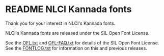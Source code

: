 README
NLCI Kannada fonts
==================

Thank you for your interest in NLCI's Kannada fonts.

NLCI's Kannada fonts are released under the SIL Open Font License.

See the [OFL.txt](OFL.txt) and [OFL-FAQ.txt](OFL-FAQ.txt) for details of the SIL Open Font License.
See the [FONTLOG.txt](FONTLOG.txt) for information on this and previous releases.
